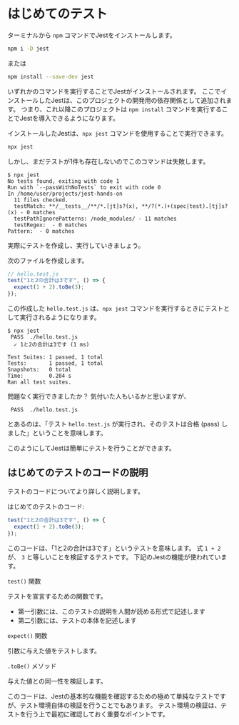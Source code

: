 # はじめてのテスト

ターミナルから `npm` コマンドでJestをインストールします。

```bash
npm i -D jest
```

または

```bash
npm install --save-dev jest
```

いずれかのコマンドを実行することでJestがインストールされます。
ここでインストールしたJestは、このプロジェクトの開発用の依存関係として追加されます。
つまり、これ以降このプロジェクトは `npm install` コマンドを実行することでJestを導入できるようになります。

インストールしたJestは、`npx jest` コマンドを使用することで実行できます。

```bash
npx jest
```

しかし、まだテストが1件も存在しないのでこのコマンドは失敗します。

```console
$ npx jest
No tests found, exiting with code 1
Run with `--passWithNoTests` to exit with code 0
In /home/user/projects/jest-hands-on
  11 files checked.
  testMatch: **/__tests__/**/*.[jt]s?(x), **/?(*.)+(spec|test).[tj]s?(x) - 0 matches
  testPathIgnorePatterns: /node_modules/ - 11 matches
  testRegex:  - 0 matches
Pattern:  - 0 matches
```

実際にテストを作成し、実行していきましょう。

次のファイルを作成します。

```js
// hello.test.js
test("1と2の合計は3です", () => {
  expect(1 + 2).toBe(3);
});
```

この作成した `hello.test.js` は、`npx jest` コマンドを実行するときにテストとして実行されるようになります。

```console
$ npx jest
 PASS  ./hello.test.js
  ✓ 1と2の合計は3です (1 ms)

Test Suites: 1 passed, 1 total
Tests:       1 passed, 1 total
Snapshots:   0 total
Time:        0.204 s
Ran all test suites.
```

問題なく実行できましたか？
気付いた人もいるかと思いますが、

```
 PASS  ./hello.test.js
```

とあるのは、「テスト `hello.test.js` が実行され、そのテストは合格 (pass) しました」ということを意味します。

このようにしてJestは簡単にテストを行うことができます。

## はじめてのテストのコードの説明

テストのコードについてより詳しく説明します。

はじめてのテストのコード:

```js
test("1と2の合計は3です", () => {
  expect(1 + 2).toBe(3);
});
```

このコードは、「1と2の合計は3です」というテストを意味します。
式 `1 + 2` が、 `3` と等しいことを検証するテストです。
下記のJestの機能が使われています。

`test()` 関数

テストを宣言するための関数です。

- 第一引数には、このテストの説明を人間が読める形式で記述します
- 第二引数には、テストの本体を記述します

`expect()` 関数

引数に与えた値をテストします。

`.toBe()` メソッド

与えた値との同一性を検証します。

このコードは、Jestの基本的な機能を確認するための極めて単純なテストですが、テスト環境自体の検証を行うことでもあります。
テスト環境の検証は、テストを行う上で最初に確認しておく重要なポイントです。
